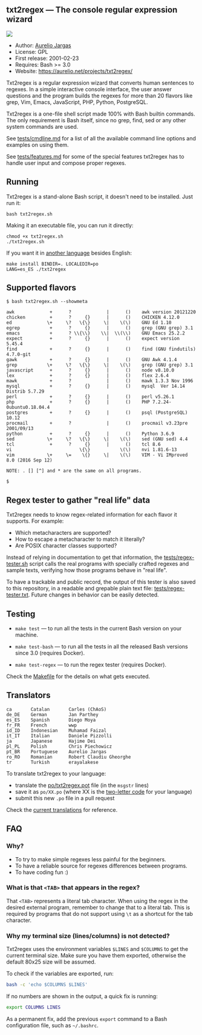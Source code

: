 ## txt2regex — The console regular expression wizard

![](https://aurelio.net/projects/txt2regex/img/screenshot.png)

- Author: [Aurelio Jargas](https://aurelio.net/about.html)
- License: GPL
- First release: 2001-02-23
- Requires: Bash >= 3.0
- Website: https://aurelio.net/projects/txt2regex/

Txt2regex is a regular expression wizard that converts human sentences
to regexes. In a simple interactive console interface, the user answer
questions and the program builds the regexes for more than 20 flavors
like grep, Vim, Emacs, JavaScript, PHP, Python, PostgreSQL.

Txt2regex is a one-file shell script made 100% with Bash builtin
commands. The only requirement is Bash itself, since no grep, find, sed
or any other system commands are used.

See [tests/cmdline.md](tests/cmdline.md) for a list of all the
available command line options and examples on using them.

See [tests/features.md](tests/features.md) for some of the special
features txt2regex has to handle user input and compose proper regexes.


## Running

Txt2regex is a stand-alone Bash script, it doesn't need to be installed.
Just run it:

    bash txt2regex.sh

Making it an executable file, you can run it directly:

    chmod +x txt2regex.sh
    ./txt2regex.sh

If you want it in [another language][pos] besides English:

    make install BINDIR=. LOCALEDIR=po
    LANG=es_ES ./txt2regex


## Supported flavors

```console
$ bash txt2regex.sh --showmeta

awk             +      ?             |      ()    awk version 20121220
chicken         +      ?     {}      |      ()    CHICKEN 4.12.0
ed             \+     \?   \{\}     \|    \(\)    GNU Ed 1.10
egrep           +      ?     {}      |      ()    grep (GNU grep) 3.1
emacs           +      ? \\{\\}    \\|  \\(\\)    GNU Emacs 25.2.2
expect          +      ?     {}      |      ()    expect version 5.45.4
find            +      ?     {}      |      ()    find (GNU findutils) 4.7.0-git
gawk            +      ?     {}      |      ()    GNU Awk 4.1.4
grep           \+     \?   \{\}     \|    \(\)    grep (GNU grep) 3.1
javascript      +      ?     {}      |      ()    node v8.10.0
lex             +      ?     {}      |      ()    flex 2.6.4
mawk            +      ?             |      ()    mawk 1.3.3 Nov 1996
mysql           +      ?     {}      |      ()    mysql  Ver 14.14 Distrib 5.7.29
perl            +      ?     {}      |      ()    perl v5.26.1
php             +      ?     {}      |      ()    PHP 7.2.24-0ubuntu0.18.04.4
postgres        +      ?     {}      |      ()    psql (PostgreSQL) 10.12
procmail        +      ?             |      ()    procmail v3.23pre 2001/09/13
python          +      ?     {}      |      ()    Python 3.6.9
sed            \+     \?   \{\}     \|    \(\)    sed (GNU sed) 4.4
tcl             +      ?     {}      |      ()    tcl 8.6
vi                         \{\}           \(\)    nvi 1.81.6-13
vim            \+     \=    \{}     \|    \(\)    VIM - Vi IMproved 8.0 (2016 Sep 12)

NOTE: . [] [^] and * are the same on all programs.

$
```


## Regex tester to gather "real life" data

Txt2regex needs to know regex-related information for each flavor it
supports. For example:

- Which metacharacters are supported?
- How to escape a metacharacter to match it literally?
- Are POSIX character classes supported?

Instead of relying in documentation to get that information, the
[tests/regex-tester.sh](tests/regex-tester.sh) script calls the real
programs with specially crafted regexes and sample texts, verifying how
those programs behave in "real life".

To have a trackable and public record, the output of this tester is also
saved to this repository, in a readable and grepable plain text file:
[tests/regex-tester.txt](tests/regex-tester.txt). Future changes in
behavior can be easily detected.


## Testing

- `make test` — to run all the tests in the current Bash version on your
  machine.

- `make test-bash` — to run all the tests in all the released Bash
  versions since 3.0 (requires Docker).

- `make test-regex` — to run the regex tester (requires Docker).

Check the [Makefile](Makefile) for the details on what gets executed.


## Translators

    ca       Catalan       Carles (ChAoS)
    de_DE    German        Jan Parthey
    es_ES    Spanish       Diego Moya
    fr_FR    French        wwp
    id_ID    Indonesian    Muhamad Faizal
    it_IT    Italian       Daniele Pizzolli
    ja       Japanese      Hajime Dei
    pl_PL    Polish        Chris Piechowicz
    pt_BR    Portuguese    Aurelio Jargas
    ro_RO    Romanian      Robert Claudiu Gheorghe
    tr       Turkish       erayalakese

To translate txt2regex to your language:

- translate the [po/txt2regex.pot][potfile] file (in the `msgstr` lines)
- save it as `po/XX.po` (where XX is the [two-letter code][iso639] for
  your language)
- submit this new `.po` file in a pull request

Check the [current translations][pos] for reference.

[potfile]: https://github.com/aureliojargas/txt2regex/blob/master/po/txt2regex.pot
[iso639]: https://en.wikipedia.org/wiki/List_of_ISO_639-1_codes
[pos]: https://github.com/aureliojargas/txt2regex/tree/master/po


## FAQ

### Why?

- To try to make simple regexes less painful for the beginners.
- To have a reliable source for regexes differences between programs.
- To have coding fun :)

### What is that `<TAB>` that appears in the regex?

That `<TAB>` represents a literal tab character. When using the regex in
the desired external program, remember to change that to a literal tab.
This is required by programs that do not support using `\t` as a
shortcut for the tab character.

### Why my terminal size (lines/columns) is not detected?

Txt2regex uses the environment variables `$LINES` and `$COLUMNS` to get
the current terminal size. Make sure you have them exported, otherwise
the default 80x25 size will be assumed.

To check if the variables are exported, run:

```bash
bash -c 'echo $COLUMNS $LINES'
```

If no numbers are shown in the output, a quick fix is running:

```bash
export COLUMNS LINES
```

As a permanent fix, add the previous `export` command to a Bash
configuration file, such as `~/.bashrc`.
